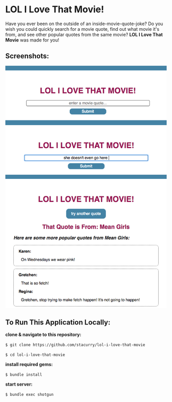 # LOL I Love That Movie!

Have you ever been on the outside of an inside-movie-quote-joke? Do you wish you could quickly search for a movie quote, find out what movie it's from, and see other popular quotes from the same movie? **LOL I Love That Movie** was made for you!

## Screenshots:

![Screenshot 1](./readme-images/lol-movie-1.png)
![Screenshot 2](./readme-images/lol-movie-2.png)
![Screenshot 3](./readme-images/lol-movie-3.png)

## To Run This Application Locally:

**clone & navigate to this repository:**

`$ git clone https://github.com/stacurry/lol-i-love-that-movie`

`$ cd lol-i-love-that-movie`

**install required gems:**

`$ bundle install`

**start server:**

`$ bundle exec shotgun`
